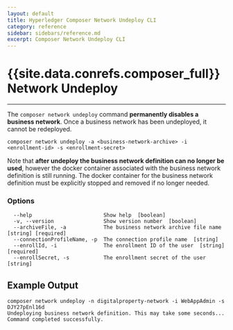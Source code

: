 ```yaml
---
layout: default
title: Hyperledger Composer Network Undeploy CLI
category: reference
sidebar: sidebars/reference.md
excerpt: Composer Network Undeploy CLI
---
```


# {{site.data.conrefs.composer_full}} Network Undeploy

---

The `composer network undeploy` command **permanently disables a business network**. Once a business network has been undeployed, it cannot be redeployed.

```
composer network undeploy -a <business-network-archive> -i <enrollment-id> -s <enrollment-secret>
```

Note that **after undeploy the business network definition can no longer be used**, however the docker container
associated with the business network definition is still running. The docker container for the business network
definition must be explicitly stopped and removed if no longer needed.

### Options
```
  --help                       Show help  [boolean]
  -v, --version                Show version number  [boolean]
  --archiveFile, -a            The business network archive file name  [string] [required]
  --connectionProfileName, -p  The connection profile name  [string]
  --enrollId, -i               The enrollment ID of the user  [string] [required]
  --enrollSecret, -s           The enrollment secret of the user  [string]
  ```

## Example Output

```
composer network undeploy -n digitalproperty-network -i WebAppAdmin -s DJY27pEnl16d
Undeploying business network definition. This may take some seconds...
Command completed successfully.
```

